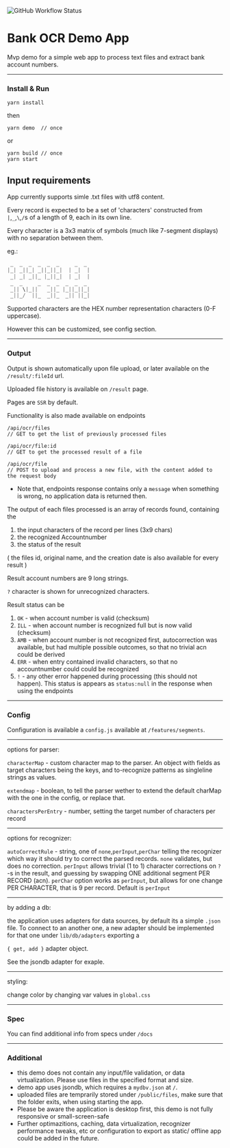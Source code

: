 ![GitHub Workflow Status](https://img.shields.io/github/workflow/status/bitiplz/bank-ocr-demo/CI)

# Bank OCR Demo App

Mvp demo for a simple web app to process text files and extract bank account numbers.

---

### Install & Run

```
yarn install
```

then

```
yarn demo  // once
```

or

```
yarn build // once
yarn start
```

## Input requirements

App currently supports simle .txt files with utf8 content.

Every record is expected to be a set of 'characters' constructed from `|`,`_`,`\`,`/`s of a length of 9, each in its own line.

Every character is a 3x3 matrix of symbols (much like 7-segment displays) with no separation between them.

eg.:

```javascript
 _  _  _  _  _  _     _  _
|_| _||_| _||_||_|  | _|  |
 _| _| _||_ |_||_|  | _|  |
 _  _     _  _  _  _  _  _
 _|| \|_||   _||_ |_||_||_|
 _||_/  ||_  _||_  _|| ||_|
```

Supported characters are the HEX number representation characters (0-F uppercase).

However this can be customized, see config section.

---

### Output

Output is shown automatically upon file upload, or later available on the `/result/:fileId` url.

Uploaded file history is available on `/result` page.

Pages are `SSR` by default.

Functionality is also made available on endpoints

```
/api/ocr/files
// GET to get the list of previously processed files

/api/ocr/file:id
// GET to get the processed result of a file

/api/ocr/file
// POST to upload and process a new file, with the content added to the request body
```

- Note that, endpoints response contains only a `message` when something is wrong, no application data is returned then.

The output of each files processed is an array of records found, containing the

1. the input characters of the record per lines (3x9 chars)
2. the recognized Accountnumber
3. the status of the result

( the files id, original name, and the creation date is also available for every
result )

Result account numbers are 9 long strings.

`?` character is shown for unrecognized characters.

Result status can be

1. `OK` - when account number is valid (checksum)
2. `ILL` - when account number is recognized full but is now valid (checksum)
3. `AMB` - when account number is not recognized first, autocorrection was available, but had multiple possible outcomes, so that no trivial acn could be derived
4. `ERR` - when entry contained invalid characters, so that no accountnumber could could be recognized
5. `!` - any other error happened during processing (this should not happen). This status is appears as `status:null` in the response when using the endpoints

---

### Config

Configuration is available a `config.js` available at `/features/segments`.

---

options for parser:

`characterMap` - custom character map to the parser. An object with fields as target characters being the keys, and to-recognize patterns as singleline strings as values.

`extendmap` - boolean, to tell the parser wether to extend the default charMap with the one in the config, or replace that.

`charactersPerEntry` - number, setting the target number of characters per record

---

options for recognizer:

`autoCorrectRule` - string, one of `none`,`perInput`,`perChar` telling the recognizer which way it should try to correct the parsed records. `none` validates, but does no correction. `perInput` allows trivial (1 to 1) character corrections on `?`-s in the result, and guessing by swapping ONE additional segment PER RECORD (acn). `perChar` option works as `perInput`, but allows for one change PER CHARACTER, that is 9 per record.
Default is `perInput`

---

by adding a db:

the application uses adapters for data sources, by default its a simple `.json` file. To connect to an another one, a new adapter should be implemented for that one under `lib/db/adapters` exporting a

`{ get, add }` adapter object.

See the jsondb adapter for exaple.

---

styling:

change color by changing var values in `global.css`

---

### Spec

You can find additional info from specs under `/docs`

---

### Additional

- this demo does not contain any input/file validation, or data virtualization. Please use files in the specified format and size.
- demo app uses jsondb, which requires a `mydbv.json` at `/`.
- uploaded files are temprarily stored under `/public/files`, make sure that the folder exits, when using starting the app.
- Please be aware the application is desktop first, this demo is not fully responsive or small-screen-safe
- Further optimazitions, caching, data virtualization, recognizer performance tweaks, etc or configuration to export as static/ offline app could be added in the future.
